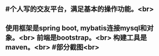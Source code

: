 #个人写的交友平台，满足基本的操作功能。\<br> 
-------------------------------------
使用框架是spring boot, mybatis连接mysql和对象。\<br> 
前端是bootstrap。\<br> 
构建工具是maven。\<br> 
#部分截图\<br> 
-------------------------------------
